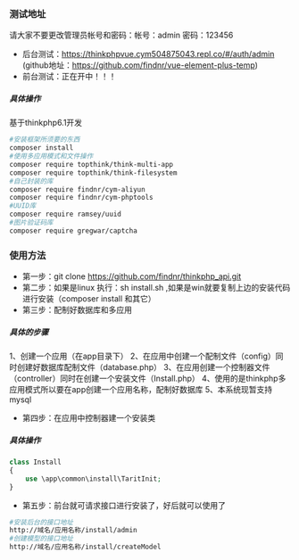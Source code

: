 <!--
 * @Author: 程英明
 * @Date: 2022-12-23 16:24:23
 * @LastEditTime: 2023-09-11 11:14:59
 * @LastEditors: 程英明
 * @Description: git remote set-url origin https://<你的令牌>@github.com/<你的git用户名>/<要修改的仓库名>.git
 * @FilePath: \thinkphp_api\README.md
 * QQ:504875043@qq.com
-->
### 测试地址
请大家不要更改管理员帐号和密码：帐号：admin 密码：123456
- 后台测试：https://thinkphpvue.cym504875043.repl.co/#/auth/admin (github地址：https://github.com/findnr/vue-element-plus-temp)
- 前台测试：正在开中！！！
##### 具体操作
基于thinkphp6.1开发
```sh
#安装框架所须要的东西
composer install
#使用多应用模式和文件操作
composer require topthink/think-multi-app
composer require topthink/think-filesystem
#自己封装的库
composer require findnr/cym-aliyun
composer require findnr/cym-phptools
#UUID库
composer require ramsey/uuid
#图片验证码库
composer require gregwar/captcha
```
### 使用方法
- 第一步：git clone https://github.com/findnr/thinkphp_api.git
- 第二步：如果是linux 执行：sh install.sh ,如果是win就要复制上边的安装代码进行安装（composer install 和其它）
- 第三步：配制好数据库和多应用
##### 具体的步骤
1、创建一个应用（在app目录下）
2、在应用中创建一个配制文件（config）同时创建好数据库配制文件（database.php）
3、在应用创建一个控制器文件（controller）同时在创建一个安装文件（Install.php）
4、使用的是thinkphp多应用模式所以要在app创建一个应用名称，配制好数据库
5、本系统现暂支持mysql
- 第四步：在应用中控制器建一个安装类
##### 具体操作
```php
class Install
{
    use \app\common\install\TaritInit;
}
```
- 第五步：前台就可请求接口进行安装了，好后就可以使用了
```sh
#安装后台的接口地址
http://域名/应用名称/install/admin
#创建模型的接口地址
http://域名/应用名称/install/createModel
```

